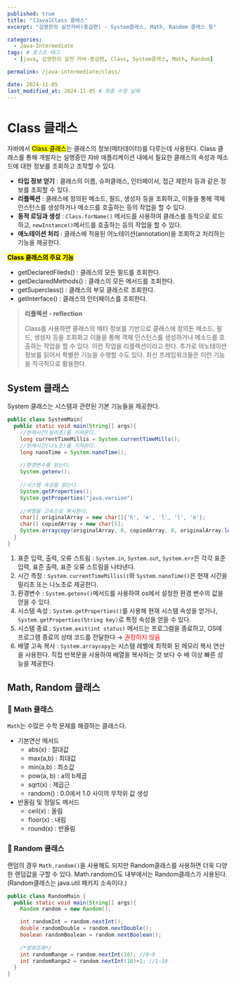 ```yaml
---
published: true
title: "[Java]Class 클래스"
excerpt: "김영한의 실전자바(중급편) - System클래스, Math, Random 클래스 등"

categories:
  - Java-Intermediate
tags: # 포스트 태그
  - [java, 김영한의 실전 자바-중급편, Class, System클래스, Math, Random] 

permalink: /java-intermediate/class/

date: 2024-11-05
last_modified_at: 2024-11-05 # 최종 수정 날짜
---
```


# Class 클래스

자바에서 <mark>Class 클래스</mark>는 클래스의 정보(메타데이터)를 다루는데 사용된다. Class 클래스를 통해 개발자는 실행중인 자바 애플리케이션 내에서 필요한 클래스의 속성과 메소드에 대한 정보를 조회하고 조작할 수 있다. 

* **타입 정보 얻기** : 클래스의 이름, 슈퍼클래스, 인터페이서, 접근 제한자 등과 같은 정보를 조회할 수 있다.
* **리플렉션** : 클래스에 정의된 메소드, 필드, 생성자 등을 조회하고, 이들을 통해 객체 인스턴스를 생성하거나 메소드를 호출하는 등의 작업을 할 수 있다. 
* **동적 로딩과 생성** : `Class.forName()` 메서드를 사용하여 클래스를 동적으로 로드하고, `newInstance()`메서드를 호출하는 등의 작업을 할 수 있다.
* **애노테이션 처리** : 클래스에 적용된 어노테이션(annotation)을 조회하고 처리하는 기능을 제공한다.

**<mark>Class 클래스의 주요 기능</mark>**

*  getDeclaredFileds() : 클래스의 모든 필드를 조회한다. 
*  getDeclaredMethods() : 클래스의 모든 메서드를 조회한다.
* getSuperclass() : 클래스의 부모 클래스르 조회한다.
* getInterface() : 클래스의 인터페이스를 조회한다. 

> **리플렉션 - reflection**
>
> Class를 사용하면 클래스의 메타 정보를 기반으로 클래스에 정의돈 메소드, 필드, 생성자 등을 조회화고 이들을 통해 객체 인스턴스를 생성하거나 메소드를 호출하는 작업을 할 수 있다. 이런 작업을 리플렉션이라고 한다. 추가로 어노테이션 정보를 읽어서 특별한 기능을 수행할 수도 있다. 최신 프레임워크들은 이런 기능을 적극적으로 활용한다.

## System 클래스

System 클래스는 시스템과 관련된 기본 기능들을 제공한다. 

```java
public class SystemMain{
  public static void main(String[] args){
    //현재시간(밀리초)를 가져온다.
    long currentTimeMillis = System.currentTimeMills();
    //현재시간(나노초)를 가져온다.
    long nanoTime = System.nanoTime();
    
    //환경변수를 읽는다. 
    System.getenv();
    
    //시스템 속성을 읽는다. 
    System.getProperties();
    System.getProperties("java.version")
    
    //배열을 고속으로 복사한다.
    char[] originalArray = new char[]{'h', 'e', 'l', 'l', 'o'};
   	char[] copiedArray = new char[5];
    System.arraycopy(originalArray, 0, copiedArray, 0, originalArray.length);
  }
}
```

1. 표준 입력, 출력, 오류 스트림 : `System.in`, `System.out`, `System.err`은 각각 표준 입력, 표준 출력, 표준 오류 스트림을 나타낸다.
2. 시간 측정 : `System.currentTimeMillis()`와 `System.nanoTime()`은 현재 시간을 밀리초 또는 나노초로 제공한다.
3. 환경변수 : `System.getenv()`메서드를 사용하여 os에서 설정한 환경 변수의 값을 얻을 수 있다.
4. 시스템 속성 : `System.getProperties()`를 사용해 현재 시스템 속성을 얻거나, `System.getProperties(String key)`로 특정 속성을 얻을 수 있다. 
5. 시스템 종료 : `System.exit(int status)` 메서드는 프로그램을 종료하고, OS에 프로그램 종료의 상태 코드를 전달한다 → <span style="color:red">권장하지 않음</span>
6. 배열 고속 복사 : `System.arraycopy`는 시스템 레벨에 최적화 된 메모리 복사 연산을 사용한다. 직접 반복문을 사용하여 배열을 복사하는 것 보다 수 배 이상 빠른 성능을 제공한다. 

## Math, Random 클래스

### 📌 Math 클래스

`Math`는 수많은 수학 문제를 해결하는 클래스다. 

* 기본연산 메서드
  * abs(x) : 절대값 
  * max(a,b) : 최대값
  * min(a,b) : 최소값
  * pow(a, b) : a의 b제곱
  * sqrt(x) : 제곱근 
  * random() : 0.0에서 1.0 사이의 무작위 값 생성
* 반올림 및 정밀도 메서드
  * ceil(x) : 올림
  * floor(x) : 내림
  * round(x) : 반올림 

### 📌 Random 클래스

랜덤의 경우 `Math.random()`을 사용해도 되지만 Random클래스를 사용하면 더욱 다양한 랜덤값을 구할 수 있다. Math.random()도 내부에서는 Random클래스가 사용된다. (Random클래스는 java.util 패키지 소속이다.)

```java
public class RandomMain {
  public static void main(String[] args){
    Random random = new Random();

    int randomInt = random.nextInt();
   	double randomDouble = random.nextDouble();
    boolean randomBoolean = random.nextBoolean();
    
    /*범위조회*/
    int randomRange = random.nextInt(10); //0~9
    int randomRange2 = random.nextInt(10)+1; //1~10
  }
}
```


